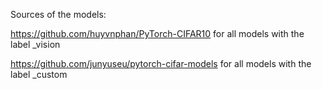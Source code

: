 Sources of the models:

https://github.com/huyvnphan/PyTorch-CIFAR10
for all models with the label _vision

https://github.com/junyuseu/pytorch-cifar-models
for all models with the label _custom